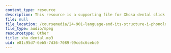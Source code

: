 ```yaml
---
content_type: resource
description: This resource is a supporting file for Xhosa dental click.
file: null
file_location: /coursemedia/24-901-language-and-its-structure-i-phonology-fall-2010/e81c95d76eb57d36708999cc6c6cebc0_xho_dental.mp3
file_type: audio/mpeg
resourcetype: Other
title: xho_dental.mp3
uid: e81c95d7-6eb5-7d36-7089-99cc6c6cebc0
---
```

